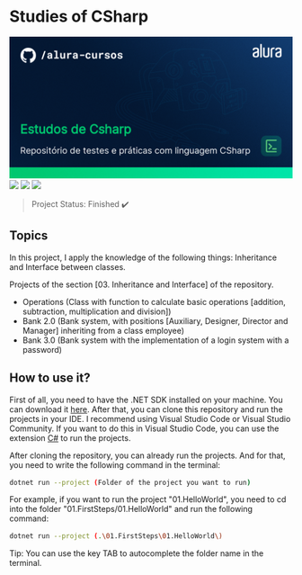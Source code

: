 # Studies of CSharp

<img src="/Imagens/thumbnail-Estudos-de-Csharp.png" alt="CSharp"/>
<img src="https://img.shields.io/badge/dotnet_version-7.0.305-green">
<img src="https://img.shields.io/badge/Project_section-Inheritance_and_Interface-blue">
<img src="https://img.shields.io/badge/Language-English-red">

> Project Status: Finished :heavy_check_mark:

## Topics
In this project, I apply the knowledge of the following things: Inheritance and Interface between classes.

Projects of the section [03. Inheritance and Interface] of the repository.
- Operations (Class with function to calculate basic operations [addition, subtraction, multiplication and division])
- Bank 2.0 (Bank system, with positions [Auxiliary, Designer, Director and Manager] inheriting from a class employee)
- Bank 3.0 (Bank system with the implementation of a login system with a password)

## How to use it?

First of all, you need to have the .NET SDK installed on your machine. You can download it <a href="https://dotnet.microsoft.com/download/dotnet/5.0">here</a>. After that, you can clone this repository and run the projects in your IDE. I recommend using Visual Studio Code or Visual Studio Community.
If you want to do this in Visual Studio Code, you can use the extension <a href="https://marketplace.visualstudio.com/items?itemName=ms-dotnettools.csharp">C#</a> to run the projects.

After cloning the repository, you can already run the projects. And for that, you need to write the following command in the terminal:

```bash
dotnet run --project (Folder of the project you want to run)
```

For example, if you want to run the project "01.HelloWorld", you need to cd into the folder "01.FirstSteps/01.HelloWorld" and run the following command:

```bash
dotnet run --project (.\01.FirstSteps\01.HelloWorld\)
```

Tip: You can use the key TAB to autocomplete the folder name in the terminal.